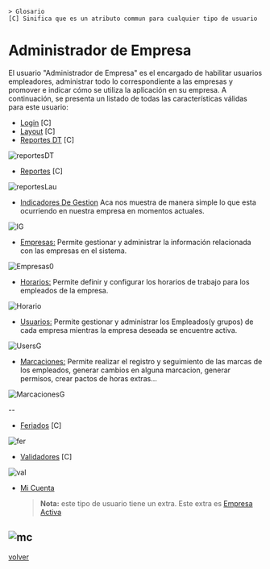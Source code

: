     > Glosario
    [C] Sinifica que es un atributo commun para cualquier tipo de usuario

# Administrador de Empresa

El usuario "Administrador de Empresa" es el encargado de habilitar usuarios empleadores, administrar todo lo correspondiente a las empresas y promover e indicar cómo se utiliza la aplicación en su empresa. A continuación, se presenta un listado de todas las características válidas para este usuario:

* [Login](../0.TodosLosUsuarios/Login.MD) [C]
* [Layout](../0.TodosLosUsuarios//Layout.MD) [C]
* [Reportes DT](../0.TodosLosUsuarios/./Reportes/Reportes.MD) [C]

![reportesDT](../0.TodosLosUsuarios/Reportes/img/ReportesDT.png)   
* [Reportes](../0.TodosLosUsuarios/Reportes/ReporteLau.MD) [C]

![reportesLau](../0.TodosLosUsuarios/Reportes/img/ReportesLau.png)

* [Indicadores De Gestion](./IG/Index.md) Aca nos muestra de manera simple lo que esta ocurriendo en nuestra empresa en momentos actuales.

![IG](../1.AdmoEmpresas/img/igl.png)

* [Empresas:](./Empresas/index.md) Permite gestionar y administrar la información relacionada con las empresas en el sistema.

![Empresas0](./img/Empresas0.png)
* [Horarios:](./Horarios/index.md) Permite definir y configurar los horarios de trabajo para los empleados de la empresa.

![Horario](./img/GHorario.png)

* [Usuarios:](./Usuarios/index.md) Permite gestionar y administrar los Empleados(y grupos) de cada empresa mientras la empresa deseada se encuentre activa.

![UsersG](./img/UsersG.png)

* [Marcaciones:](./Marcaciones.md) Permite realizar el registro y seguimiento de las marcas de los empleados, generar cambios en alguna marcacion, generar permisos, crear pactos de horas extras... 

![MarcacionesG](./img/MarcacionesG.png)
 
--
* [Feriados](./Feriados.MD) [C]

![fer](./img/FeriadosG.png)

* [Validadores](./Validadores.md)   [C] 

![val](./img/ValidadoresG.png)

* [Mi Cuenta](./MiCuenta.md) 
    > **Nota:** este tipo de usuario tiene un extra. Este extra es [Empresa Activa](./EmpresaActiva.md)
    

![mc](./img/MiCuentaGEmpresa.png)
--


 [volver](./../README.md)